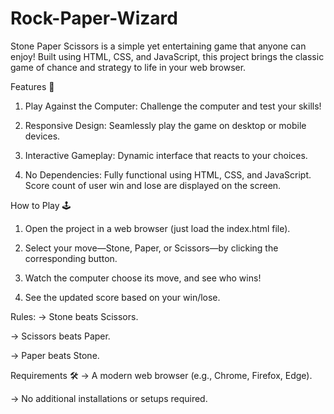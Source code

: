 # Rock-Paper-Wizard

Stone Paper Scissors is a simple yet entertaining game that anyone can enjoy! Built using HTML, CSS, and JavaScript, this project brings the classic game of chance and strategy to life in your web browser.


Features 🌟

1. Play Against the Computer: Challenge the computer and test your skills!

2. Responsive Design: Seamlessly play the game on desktop or mobile devices.

3. Interactive Gameplay: Dynamic interface that reacts to your choices.

4. No Dependencies: Fully functional using HTML, CSS, and JavaScript.
                 Score count of user win and lose are displayed on the screen.



How to Play 🕹️
1. Open the project in a web browser (just load the index.html file).

2. Select your move—Stone, Paper, or Scissors—by clicking the corresponding button.

3. Watch the computer choose its move, and see who wins!

4. See the updated score based on your win/lose. 



Rules:
-> Stone beats Scissors.

-> Scissors beats Paper.

-> Paper beats Stone.


Requirements 🛠️
-> A modern web browser (e.g., Chrome, Firefox, Edge).

-> No additional installations or setups required.
